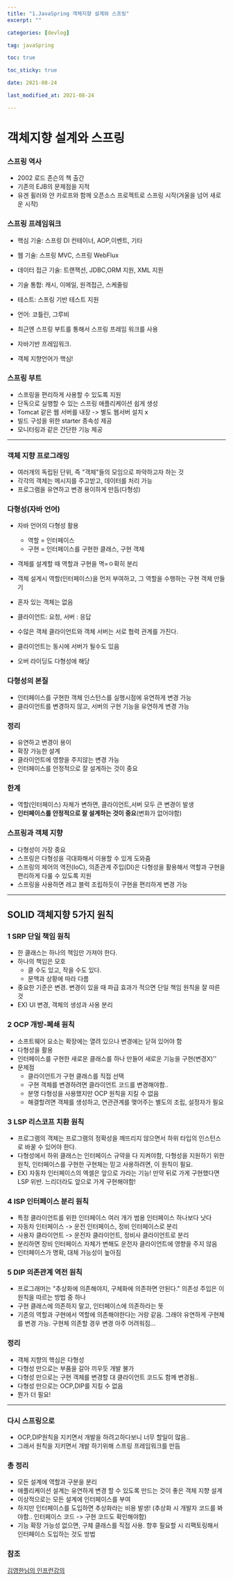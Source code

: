 ```yaml
---
title: "1.JavaSpring 객체지향 설계와 스프링"
excerpt: ""

categories: [devlog]

tag: javaSpring

toc: true

toc_sticky: true

date: 2021-08-24

last_modified_at: 2021-08-24

---
```






# 객체지향 설계와 스프링



### 스프링 역사

* 2002 로드 존슨의 책 출간
* 기존의 EJB의 문제점을 지적
* 유겐 휠러와 얀 카로프와 함께 오픈소스 프로젝트로 스프링 시작(겨울을 넘어 새로운 시작)



### 스프링 프레임워크

* 핵심 기술: 스프링 DI 컨테이너, AOP,이벤트, 기타
* 웹 기술: 스프링 MVC, 스프링 WebFlux
* 데이터 접근 기술: 트랜잭션, JDBC,ORM 지원, XML 지원
* 기술 통합: 캐시, 이메일, 원격접근, 스케줄링
* 테스트: 스프링 기반 테스트 지원
* 언어: 코틀린, 그루비
* 최근엔 스프링 부트를 통해서 스프링 프레임 워크를 사용



* 자바기반 프레임워크.
* 객체 지향언어가 핵심!



### 스프링 부트

* 스프링을 편리하게 사용할 수 있도록 지원
* 단독으로 실행할 수 있는 스프링 애플리케이션 쉽게 생성
* Tomcat 같은 웹 서버를 내장 -> 별도 웹서버 설치 x
* 빌드 구성을 위한 starter 종속성 제공
* 모니터링과 같은 간단한 기능 제공





---

### 객체 지향 프로그래밍

* 여러개의 독립된 단위, 즉 "객체"들의 모임으로 파악하고자 하는 것
* 각각의 객체는 메시지를 주고받고, 데이터를 처리 가능
* 프로그램을 유연하고 변경 용이하게 만듬(다형성)



### 다형성(자바 언어)

* 자바 언어의 다형성 활용
  * 역할 = 인터페이스
  * 구현 = 인터페이스를 구현한 클래스, 구현 객체
* 객체를 설계할 때 역할과 구현을 멱=ㅇ확히 분리
* 객체 설계시 역할(인터페이스)을 먼저 부여하고, 그 역할을 수행하는 구현 객체 만들기



* 혼자 있는 객체는 없음
* 클라이언트: 요청, 서버 : 응답
* 수많은 객체 클라이언트와 객체 서버는 서로 협력 관계를 가진다.
* 클라이언트는 동시에 서버가 될수도 있음



* 오버 라이딩도 다형성에 해당



### 다형성의 본질

* 인터페이스를 구현한 객체 인스턴스를 실행시점에 유연하게 변경 가능
* 클라이언트를 변경하지 않고, 서버의 구현 기능을 유연하게 변경 가능



### 정리

* 유연하고 변경이 용이
* 확장 가능한 설계
* 클라이언트에 영향을 주지않는 변경 가능
* 인터페이스를 안정적으로 잘 설계하는 것이 중요



### 한계

* 역할(인터페이스) 자체가 변하면, 클라이언트,서버 모두 큰 변경이 발생
* **인터페이스를 안정적으로 잘 설계하는 것이 중요**(변화가 없어야함)



### 스프링과 객체 지향

* 다형성이 가장 중요
* 스프링은 다형성을 극대화해서 이용할 수 있게 도와줌
* 스프링의 제어의 역전(IoC), 의존관계 주입(DI)은 다형성을 활용해서 역할과 구현을 편리하게 다룰 수 있도록 지원
* 스프링을 사용하면 레고 블럭 조립하듯이 구현을 편리하게 변경 가능



---



## SOLID 객체지향 5가지 원칙



### 1 SRP 단일 책임 원칙

* 한 클래스는 하나의 책임만 가져야 한다.
* 하나의 책임은 모호
  * 클 수도 있고, 작을 수도 있다.
  * 문맥과 상황에 따라 다름
* 중요한 기준은 변경. 변경이 있을 때 파급 효과가 적으면 단일 책임 원칙을 잘 따른 것
* EX) UI 변경, 객체의 생성과 사용 분리



### 2 OCP 개방-폐쇄 원칙

* 소프트웨어 요소는 확장에는 열려 있으나 변경에는 닫혀 있어야 함
* 다형성을 활용
* 인터페이스를 구현한 새로운 클래스를 하나 만들어 새로운 기능을 구현(변경X)''
* 문제점
  * 클라이언트가 구현 클래스를 직접 선택
  * 구현 객체를 변경하려면 클라이언트 코드를 변경해야함..
  * 분명 다형성을 사용했지만 OCP 원칙을 지킬 수 없음
  * 해결할려면 객체를 생성하고, 연관관계를 맺어주는 별도의 조립, 설정자가 필요



### 3 LSP 리스코프 치환 원칙

* 프로그램의 객체는 프로그램의 정확성을 깨뜨리지 않으면서 하위 타입의 인스턴스로 바꿀 수 있어야 한다.
* 다형성에서 하위 클래스는 인터페이스 규약을 다 지켜야함, 다형성을 지원하기 위한 원칙, 인터페이스를 구현한 구현체는 믿고 사용하려면, 이 원칙이 필요.
* EX) 자동차 인터페이스의 엑셀은 앞으로 가라는 기능! 만약 뒤로 가게 구현했다면 LSP 위반. 느리더라도 앞으로 가게 구현해야함!



### 4 ISP 인터페이스 분리 원칙

* 특정 클라이언트를 위한 인터페이스 여러 개가 범용 인터페이스 하나보다 낫다
* 자동차 인터페이스 -> 운전 인터페이스, 정비 인터페이스로 분리
* 사용자 클라이언트 -> 운전자 클라이언트, 정비사 클라이언트로 분리
* 분리하면 장비 인터페이스 자체가 변해도 운전자 클라이언트에 영향을 주지 않음
* 인터페이스가 명확, 대체 가능성이 높아짐



### 5 DIP 의존관계 역전 원칙

* 프로그래머는 "추상화에 의존해야지, 구체화에 의존하면 안된다." 의존성 주입은 이 원칙을 따르는 방법 중 하나
* 구현 클래스에 의존하지 말고, 인터페이스에 의존하라는 뜻
* 기존의 역할과 구현에서 역할에 의존해야한다는 거랑 같음. 그래야 유연하게 구현체를 변경 가능. 구현체 의존할 경우 변경 아주 어려워짐...



### 정리

* 객체 지향의 핵심은 다형성
* 다형성 만으로는 부품을 갈아 끼우듯 개발 불가
* 다형성 만으로는 구현 객체를 변경할 대 클라이언트 코드도 함께 변경됨..
* 다형성 만으로는 OCP,DIP를 지킬 수 없음
* 뭔가 더 필요!



---

### 

### 다시 스프링으로

* OCP,DIP원칙을 지키면서 개발을 하려고하다보니 너무 할일이 많음..
* 그래서 원칙을 지키면서 개발 하기위해 스프링 프레임워크를 만듬



### 총 정리

* 모든 설계에 역할과 구분을 분리
* 애플리케이션 설계는 유연하게 변경 할 수 있도록 만드는 것이 좋은 객체 지향 설계
* 이상적으로는 모든 설계에 인터페이스를 부여
* 하지만 인터페이스를 도입하면 추상화라는 비용 발생! (추상화 시 개발자 코드를 봐야함.. 인터페이스 코드 -> 구현 코드도 확인해야함)
* 기능 확장 가능성 없으면, 구체 클래스를 직접 사용. 향후 필요할 시 리팩토링해서 인터페이스 도입하는 것도 방법







### 참조

[김영한님의 인프런강의](https://www.inflearn.com/course/%EC%8A%A4%ED%94%84%EB%A7%81-%EC%9E%85%EB%AC%B8-%EC%8A%A4%ED%94%84%EB%A7%81%EB%B6%80%ED%8A%B8)

